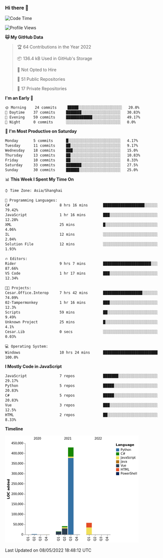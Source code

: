 ### Hi there 👋
<!--START_SECTION:waka-->
![Code Time](http://img.shields.io/badge/Code%20Time-0-blue)

![Profile Views](http://img.shields.io/badge/Profile%20Views-0-blue)

**🐱 My GitHub Data** 

> 🏆 64 Contributions in the Year 2022
 > 
> 📦 136.4 kB Used in GitHub's Storage 
 > 
> 🚫 Not Opted to Hire
 > 
> 📜 51 Public Repositories 
 > 
> 🔑 17 Private Repositories  
 > 
**I'm an Early 🐤** 

```text
🌞 Morning    24 commits     █████░░░░░░░░░░░░░░░░░░░░   20.0% 
🌆 Daytime    37 commits     ███████░░░░░░░░░░░░░░░░░░   30.83% 
🌃 Evening    59 commits     ████████████░░░░░░░░░░░░░   49.17% 
🌙 Night      0 commits      ░░░░░░░░░░░░░░░░░░░░░░░░░   0.0%

```
📅 **I'm Most Productive on Saturday** 

```text
Monday       5 commits      █░░░░░░░░░░░░░░░░░░░░░░░░   4.17% 
Tuesday      11 commits     ██░░░░░░░░░░░░░░░░░░░░░░░   9.17% 
Wednesday    18 commits     ███░░░░░░░░░░░░░░░░░░░░░░   15.0% 
Thursday     13 commits     ██░░░░░░░░░░░░░░░░░░░░░░░   10.83% 
Friday       10 commits     ██░░░░░░░░░░░░░░░░░░░░░░░   8.33% 
Saturday     33 commits     ███████░░░░░░░░░░░░░░░░░░   27.5% 
Sunday       30 commits     ██████░░░░░░░░░░░░░░░░░░░   25.0%

```


📊 **This Week I Spent My Time On** 

```text
⌚︎ Time Zone: Asia/Shanghai

💬 Programming Languages: 
C#                       8 hrs 16 mins       ███████████████████░░░░░░   79.42% 
JavaScript               1 hr 16 mins        ███░░░░░░░░░░░░░░░░░░░░░░   12.28% 
XML                      25 mins             █░░░░░░░░░░░░░░░░░░░░░░░░   4.06% 
IL                       12 mins             ░░░░░░░░░░░░░░░░░░░░░░░░░   2.04% 
Solution File            12 mins             ░░░░░░░░░░░░░░░░░░░░░░░░░   1.93%

🔥 Editors: 
Rider                    9 hrs 7 mins        ██████████████████████░░░   87.66% 
VS Code                  1 hr 17 mins        ███░░░░░░░░░░░░░░░░░░░░░░   12.34%

🐱‍💻 Projects: 
Cesar.Office.Interop     7 hrs 42 mins       ██████████████████░░░░░░░   74.09% 
02-Tampermonkey          1 hr 16 mins        ███░░░░░░░░░░░░░░░░░░░░░░   12.3% 
Scripts                  59 mins             ██░░░░░░░░░░░░░░░░░░░░░░░   9.49% 
Unknown Project          25 mins             █░░░░░░░░░░░░░░░░░░░░░░░░   4.1% 
Cesar.Lib                0 secs              ░░░░░░░░░░░░░░░░░░░░░░░░░   0.03%

💻 Operating System: 
Windows                  10 hrs 24 mins      █████████████████████████   100.0%

```

**I Mostly Code in JavaScript** 

```text
JavaScript               7 repos             ███████░░░░░░░░░░░░░░░░░░   29.17% 
Python                   5 repos             █████░░░░░░░░░░░░░░░░░░░░   20.83% 
C#                       5 repos             █████░░░░░░░░░░░░░░░░░░░░   20.83% 
Vue                      3 repos             ███░░░░░░░░░░░░░░░░░░░░░░   12.5% 
HTML                     2 repos             ██░░░░░░░░░░░░░░░░░░░░░░░   8.33%

```


**Timeline**

![Chart not found](https://raw.githubusercontent.com/cesaryuan/cesaryuan/main/charts/bar_graph.png) 


 Last Updated on 08/05/2022 18:48:12 UTC
<!--END_SECTION:waka-->

<!--
**cesaryuan/Cesaryuan** is a ✨ _special_ ✨ repository because its `README.md` (this file) appears on your GitHub profile.

Here are some ideas to get you started:

- 🔭 I’m currently working on ...
- 🌱 I’m currently learning ...
- 👯 I’m looking to collaborate on ...
- 🤔 I’m looking for help with ...
- 💬 Ask me about ...
- 📫 How to reach me: ...
- 😄 Pronouns: ...
- ⚡ Fun fact: ...
-->
